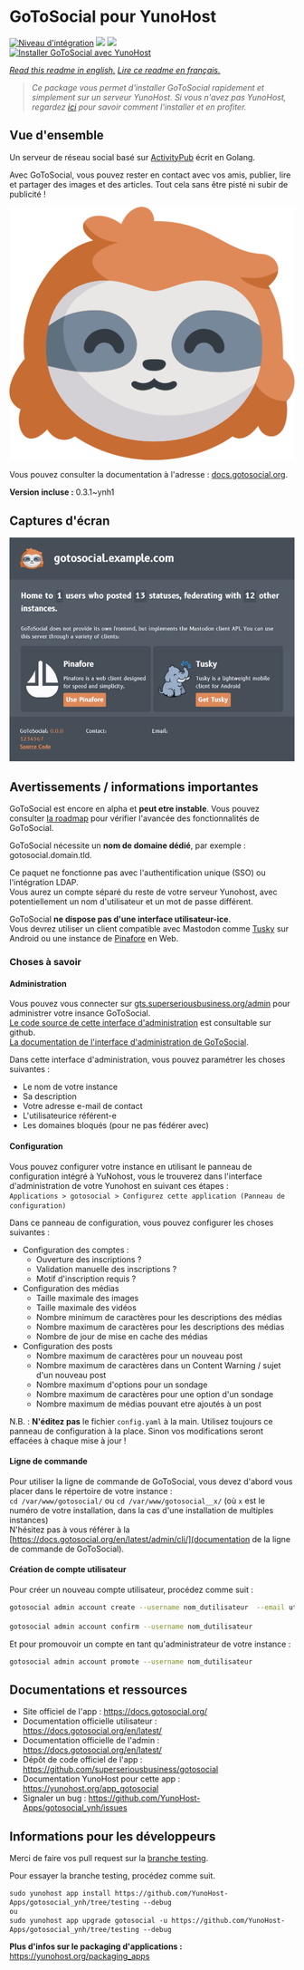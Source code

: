 # GoToSocial pour YunoHost

[![Niveau d'intégration](https://dash.yunohost.org/integration/gotosocial.svg)](https://dash.yunohost.org/appci/app/gotosocial) ![](https://ci-apps.yunohost.org/ci/badges/gotosocial.status.svg) ![](https://ci-apps.yunohost.org/ci/badges/gotosocial.maintain.svg)  
[![Installer GoToSocial avec YunoHost](https://install-app.yunohost.org/install-with-yunohost.svg)](https://install-app.yunohost.org/?app=gotosocial)

*[Read this readme in english.](./README.md)*
*[Lire ce readme en français.](./README_fr.md)*

> *Ce package vous permet d'installer GoToSocial rapidement et simplement sur un serveur YunoHost.
Si vous n'avez pas YunoHost, regardez [ici](https://yunohost.org/#/install) pour savoir comment l'installer et en profiter.*

## Vue d'ensemble

Un serveur de réseau social basé sur [ActivityPub](https://activitypub.rocks/) écrit en Golang.

Avec GoToSocial, vous pouvez rester en contact avec vos amis, publier, lire et partager des images et des articles. Tout cela sans être pisté ni subir de publicité !

![](./doc/logo_sloth.png)

Vous pouvez consulter la documentation à l'adresse : [docs.gotosocial.org](https://docs.gotosocial.org).

**Version incluse :** 0.3.1~ynh1

## Captures d'écran

![](./doc/screenshots/screenshot.jpg)

## Avertissements / informations importantes

GoToSocial est encore en alpha et **peut etre instable**. Vous pouvez consulter [la roadmap](https://github.com/superseriousbusiness/gotosocial/blob/main/ROADMAP.md) pour vérifier l'avancée des fonctionnalités de GoToSocial.

GoToSocial nécessite un **nom de domaine dédié**, par exemple : gotosocial.domain.tld.

Ce paquet ne fonctionne pas avec l'authentification unique (SSO) ou l'intégration LDAP.  
Vous aurez un compte séparé du reste de votre serveur Yunohost, avec potentiellement un nom d'utilisateur et un mot de passe différent.

GoToSocial **ne dispose pas d'une interface utilisateur-ice**.  
Vous devrez utiliser un client compatible avec Mastodon comme [Tusky](https://tusky.app/) sur Android ou une instance de [Pinafore](https://pinafore.social/) en Web.

### Choses à savoir

#### Administration

Vous pouvez vous connecter sur [gts.superseriousbusiness.org/admin](https://gts.superseriousbusiness.org/admin/) pour administrer votre insance GoToSocial.  
[Le code source de cette interface d'administration](https://github.com/superseriousbusiness/gotosocial-admin) est consultable sur github.  
[La documentation de l'interface d'administration de GoToSocial](https://docs.gotosocial.org/en/latest/admin/admin_panel/).

Dans cette interface d'administration, vous pouvez paramétrer les choses suivantes :

* Le nom de votre instance
* Sa description
* Votre adresse e-mail de contact
* L'utilisateurice référent-e
* Les domaines bloqués (pour ne pas fédérer avec)

#### Configuration

Vous pouvez configurer votre instance en utilisant le panneau de configuration intégré à YuNohost, vous le trouverez dans l'interface d'administration de votre Yunohost en suivant ces étapes :  
`Applications > gotosocial > Configurez cette application (Panneau de configuration)`

Dans ce panneau de configuration, vous pouvez configurer les choses suivantes :

* Configuration des comptes :
  * Ouverture des inscriptions ?
  * Validation manuelle des inscriptions ?
  * Motif d'inscription requis ?
* Configuration des médias
  * Taille maximale des images
  * Taille maximale des vidéos
  * Nombre minimum de caractères pour les descriptions des médias
  * Nombre maximum de caractères pour les descriptions des médias
  * Nombre de jour de mise en cache des médias
* Configuration des posts
  * Nombre maximum de caractères pour un nouveau post
  * Nombre maximum de caractères dans un Content Warning / sujet d'un nouveau post
  * Nombre maximum d'options pour un sondage
  * Nombre maximum de caractères pour une option d'un sondage
  * Nombre maximum de médias pouvant etre ajoutés à un post

N.B. : **N'éditez pas** le fichier `config.yaml` à la main. Utilisez toujours ce panneau de configuration à la place. Sinon vos modifications seront effacées à chaque mise à jour !

#### Ligne de commande

Pour utiliser la ligne de commande de GoToSocial, vous devez d'abord vous placer dans le répertoire de votre instance :  
`cd /var/www/gotosocial/` ou `cd /var/www/gotosocial__x/` (où `x` est le numéro de votre installation, dans la cas d'une installation de multiples instances)  
N'hésitez pas à vous référer à la [https://docs.gotosocial.org/en/latest/admin/cli/](documentation de la ligne de commande de GoToSocial).

#### Création de compte utilisateur

Pour créer un nouveau compte utilisateur, procédez comme suit :

``` bash
gotosocial admin account create --username nom_dutilisateur  --email utilisateur@example.org --password 'UnMotDePasseTrèsComplexe'

gotosocial admin account confirm --username nom_dutilisateur
```

Et pour promouvoir un compte en tant qu'administrateur de votre instance :

``` bash
gotosocial admin account promote --username nom_dutilisateur
```

## Documentations et ressources

* Site officiel de l'app : <https://docs.gotosocial.org/>
* Documentation officielle utilisateur : <https://docs.gotosocial.org/en/latest/>
* Documentation officielle de l'admin : <https://docs.gotosocial.org/en/latest/>
* Dépôt de code officiel de l'app : <https://github.com/superseriousbusiness/gotosocial>
* Documentation YunoHost pour cette app : <https://yunohost.org/app_gotosocial>
* Signaler un bug : <https://github.com/YunoHost-Apps/gotosocial_ynh/issues>

## Informations pour les développeurs

Merci de faire vos pull request sur la [branche testing](https://github.com/YunoHost-Apps/gotosocial_ynh/tree/testing).

Pour essayer la branche testing, procédez comme suit.

```
sudo yunohost app install https://github.com/YunoHost-Apps/gotosocial_ynh/tree/testing --debug
ou
sudo yunohost app upgrade gotosocial -u https://github.com/YunoHost-Apps/gotosocial_ynh/tree/testing --debug
```

**Plus d'infos sur le packaging d'applications :** <https://yunohost.org/packaging_apps>
